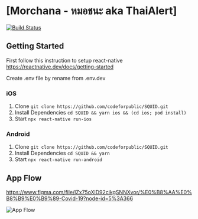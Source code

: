 # [Morchana - หมอชนะ aka ThaiAlert]
[![Build Status](https://build.appcenter.ms/v0.1/apps/f8d0296f-daf0-4e4f-a167-c3aaf2fbf195/branches/staging/badge)](https://appcenter.ms/orgs/ThaiAlert.id/apps/ThaiAlert-Staging/build/branches/staging)
## Getting Started

First follow this instruction to setup react-native https://reactnative.dev/docs/getting-started

Create .env file by rename from .env.dev

### iOS

1. Clone ```git clone https://github.com/codeforpublic/SQUID.git```
2. Install Dependencies `cd SQUID && yarn ios && (cd ios; pod install)`
3. Start `npx react-native run-ios`

### Android

1. Clone ```git clone https://github.com/codeforpublic/SQUID.git```
2. Install Dependencies `cd SQUID && yarn`
3. Start `npx react-native run-android`

## App Flow

https://www.figma.com/file/lZx75oXlD92cikgSNNXvor/%E0%B8%AA%E0%B8%B9%E0%B9%89-Covid-19?node-id=5%3A366

![App Flow](screenshot.jpg "AppFlow")
